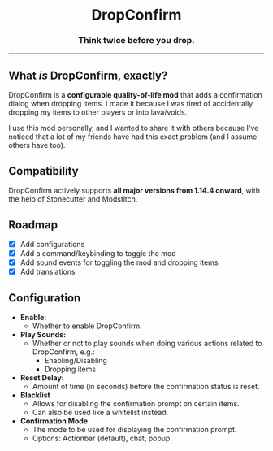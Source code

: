 <div align="center">
  <h1>DropConfirm</h1>
  <h3>Think twice before you drop.</h3>
</div>

---

## What *is* DropConfirm, exactly?

DropConfirm is a **configurable quality-of-life mod** that adds a confirmation dialog when dropping items. I made it
because I was tired of accidentally dropping my items to other players or into lava/voids.

I use this mod personally, and I wanted to share it with others because I've noticed that a lot of my friends have had
this exact problem (and I assume others have too).

## Compatibility

DropConfirm actively supports **all major versions from 1.14.4 onward**, with the help of Stonecutter and Modstitch.

## Roadmap

- [x] Add configurations
- [x] Add a command/keybinding to toggle the mod
- [x] Add sound events for toggling the mod and dropping items
- [x] Add translations

## Configuration

- **Enable:**
    - Whether to enable DropConfirm.
- **Play Sounds:**
    - Whether or not to play sounds when doing various actions related to DropConfirm, e.g.:
        - Enabling/Disabling
        - Dropping items
- **Reset Delay:**
    - Amount of time (in seconds) before the confirmation status is reset.
- **Blacklist**
    - Allows for disabling the confirmation prompt on certain items.
    - Can also be used like a whitelist instead.
- **Confirmation Mode**
    - The mode to be used for displaying the confirmation prompt.
    - Options: Actionbar (default), chat, popup.
